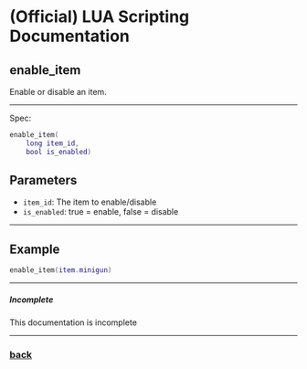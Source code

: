
# (Official) LUA Scripting Documentation

## enable_item

Enable or disable an item.

___

Spec:

```lua
enable_item(
	long item_id,
	bool is_enabled)
```

## Parameters

- `item_id`: The item to enable/disable
- `is_enabled`: true = enable, false = disable

___

## Example

```lua
enable_item(item.minigun)
```

___

##### Incomplete

This documentation is incomplete

___

### [back](../other)
